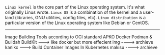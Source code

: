 `Linux kernel` is the core part of the Linux operating system. It's what originally Linus wrote.
`Linux OS` is a combination of the kernel and a user-land (libraries, GNU utilities, config files, etc).
`Linux distribution` is a particular version of the Linux operating system like Debian or CentOS.

---
Image Building Tools according to OCI standard
APKO
Docker
Podman & Buildah
BuildKit ---> like docker but more effecient
img ----> archieve
kaniko ---> Build Container Images In Kubernetes
makisu ----> archieve